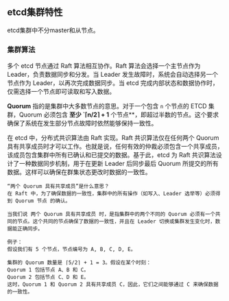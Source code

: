 ## etcd集群特性

etcd集群中不分master和从节点。

### 集群算法

多个 etcd 节点通过 Raft 算法相互协作。Raft 算法会选择一个主节点作为 Leader，负责数据同步和分发。当 Leader 发生故障时，系统会自动选择另一个节点作为 Leader，以再次完成数据同步。当 etcd 完成内部状态和数据协作时，仅需选择一个节点即可读取和写入数据。

**Quorum** 指的是集群中大多数节点的意思。对于一个包含 `n` 个节点的 ETCD 集群，Quorum 必须包含 **至少 `⌈n/2⌉ + 1** 个节点**，即超过半数的节点。这个要求确保了系统在发生部分节点故障时依然能够保持一致性。

在 etcd 中，分布式共识算法由 Raft 实现。Raft 共识算法仅在任何两个 Quorum 具有共享成员时才可以工作。也就是说，任何有效的仲裁必须包含一个共享成员，该成员包含集群中所有已确认和已提交的数据。基于此，etcd 为 Raft 共识算法设计了一种数据同步机制，用于在更新 Leader 后同步最后 Quorum 所提交的所有数据。这样可以确保在群集状态更改时数据的一致性。

```
“两个 Quorum 具有共享成员”是什么意思？
在 Raft 中，为了确保数据的一致性，集群中的所有操作（如写入、Leader 选举等）必须得到 Quorum 节点 的确认。

当我们说 两个 Quorum 具有共享成员 时，是指集群中的两个不同的 Quorum 必须有一个共同的节点。这个共同的节点确保了数据的一致性，并且在 Leader 切换或集群发生变化时，数据能正确同步。

例子：
假设我们有 5 个节点，节点编号为 A, B, C, D, E。

集群的 Quorum 数量是 ⌈5/2⌉ + 1 = 3。假设在某个时刻：
Quorum 1 包括节点 A、B 和 C。
Quorum 2 包括节点 C、D 和 E。
这时，Quorum 1 和 Quorum 2 具有共享成员 C，因此，它们之间能够通过 C 来确保数据的一致性。
```

